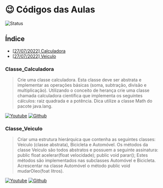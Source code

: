 # :wink: Códigos das Aulas

![Status](http://img.shields.io/static/v1?label=Status&message=Desenvolvimento&color=GREEN&style=for-the-badge)

## Índice

- [[27/07/2022] Calculadora](#Classe_Calculadora)
- [[27/07/2022] Veiculo](#Classe_Veiculo)

### Classe_Calculadora

> Crie uma classe calculadora. Esta classe deve ser abstrata e implementar as operações básicas (soma, subtração, divisão e multiplicação). Utilizando o conceito de herança crie uma classe chamada calculadora cientifica que implementa os seguintes cálculos: raiz quadrada e a potência. Dica utilize a classe Math do pacote java.lang.

<a href = "https://youtu.be/xtquwz3U4N8">![Youtube](https://img.shields.io/badge/YouTube-FF0000?style=for-the-badge&logo=youtube&logoColor=white)</a>
<a href = "https://github.com/KJSS3012/Aulas/tree/main/Classe_Calculadora">![Github](https://img.shields.io/badge/GitHub-100000?style=for-the-badge&logo=github&logoColor=white)</a>

### Classe_Veiculo

> Criar uma estrutura hierárquica que contenha as seguintes classes: Veiculo (classe abstrata), Bicicleta e Automóvel.
> Os métodos da classe Veiculo são todos abstratos e possuem a seguinte assinatura:
> public float acelerar(float velocidade);
> public void parar();
> Estes métodos são implementados nas subclasses Automóvel e Bicicleta. Acrescentar na classe Automóvel o método public void mudarOleo(foat litros).

<a href = "https://youtu.be/86_JFATHnKM">![Youtube](https://img.shields.io/badge/YouTube-FF0000?style=for-the-badge&logo=youtube&logoColor=white)</a>
<a href = "https://github.com/KJSS3012/Aulas/tree/main/Classe_Veiculo">![Github](https://img.shields.io/badge/GitHub-100000?style=for-the-badge&logo=github&logoColor=white)</a>
